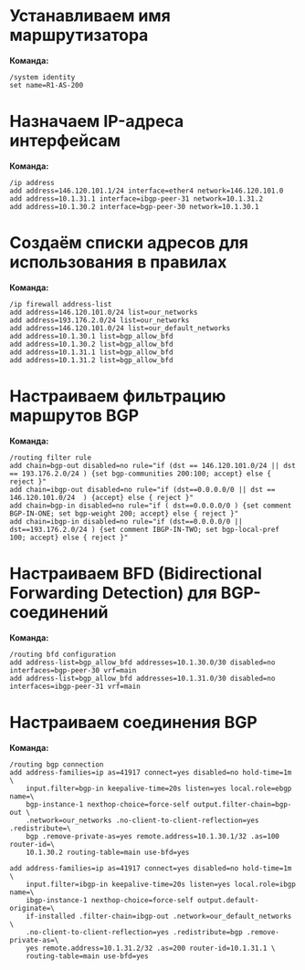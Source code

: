 # Устанавливаем имя маршрутизатора
**Команда:**  
```shell
/system identity 
set name=R1-AS-200
```

# Назначаем IP-адреса интерфейсам

**Команда:**  
```shell
/ip address
add address=146.120.101.1/24 interface=ether4 network=146.120.101.0
add address=10.1.31.1 interface=ibgp-peer-31 network=10.1.31.2
add address=10.1.30.2 interface=bgp-peer-30 network=10.1.30.1
```
# Создаём списки адресов для использования в правилах

**Команда:**
```shell
/ip firewall address-list
add address=146.120.101.0/24 list=our_networks
add address=193.176.2.0/24 list=our_networks
add address=146.120.101.0/24 list=our_default_networks
add address=10.1.30.1 list=bgp_allow_bfd
add address=10.1.30.2 list=bgp_allow_bfd
add address=10.1.31.1 list=bgp_allow_bfd
add address=10.1.31.2 list=bgp_allow_bfd
```
# Настраиваем фильтрацию маршрутов BGP

**Команда:**
```shell
/routing filter rule
add chain=bgp-out disabled=no rule="if (dst == 146.120.101.0/24 || dst == 193.176.2.0/24 ) {set bgp-communities 200:100; accept} else { reject }"
add chain=ibgp-out disabled=no rule="if (dst==0.0.0.0/0 || dst == 146.120.101.0/24  ) {accept} else { reject }"
add chain=bgp-in disabled=no rule="if ( dst==0.0.0.0/0 ) {set comment BGP-IN-ONE; set bgp-weight 200; accept} else { reject }"
add chain=ibgp-in disabled=no rule="if (dst==0.0.0.0/0 || dst==193.176.2.0/24 ) {set comment IBGP-IN-TWO; set bgp-local-pref 100; accept} else { reject }"
```
# Настраиваем BFD (Bidirectional Forwarding Detection) для BGP-соединений

**Команда:**
```shell
/routing bfd configuration
add address-list=bgp_allow_bfd addresses=10.1.30.0/30 disabled=no interfaces=bgp-peer-30 vrf=main
add address-list=bgp_allow_bfd addresses=10.1.31.0/30 disabled=no interfaces=ibgp-peer-31 vrf=main
```
# Настраиваем соединения BGP

**Команда:**
```shell
/routing bgp connection
add address-families=ip as=41917 connect=yes disabled=no hold-time=1m \
    input.filter=bgp-in keepalive-time=20s listen=yes local.role=ebgp name=\
    bgp-instance-1 nexthop-choice=force-self output.filter-chain=bgp-out \
    .network=our_networks .no-client-to-client-reflection=yes .redistribute=\
    bgp .remove-private-as=yes remote.address=10.1.30.1/32 .as=100 router-id=\
    10.1.30.2 routing-table=main use-bfd=yes

add address-families=ip as=41917 connect=yes disabled=no hold-time=1m \
    input.filter=ibgp-in keepalive-time=20s listen=yes local.role=ibgp name=\
    ibgp-instance-1 nexthop-choice=force-self output.default-originate=\
    if-installed .filter-chain=ibgp-out .network=our_default_networks \
    .no-client-to-client-reflection=yes .redistribute=bgp .remove-private-as=\
    yes remote.address=10.1.31.2/32 .as=200 router-id=10.1.31.1 \
    routing-table=main use-bfd=yes
```
